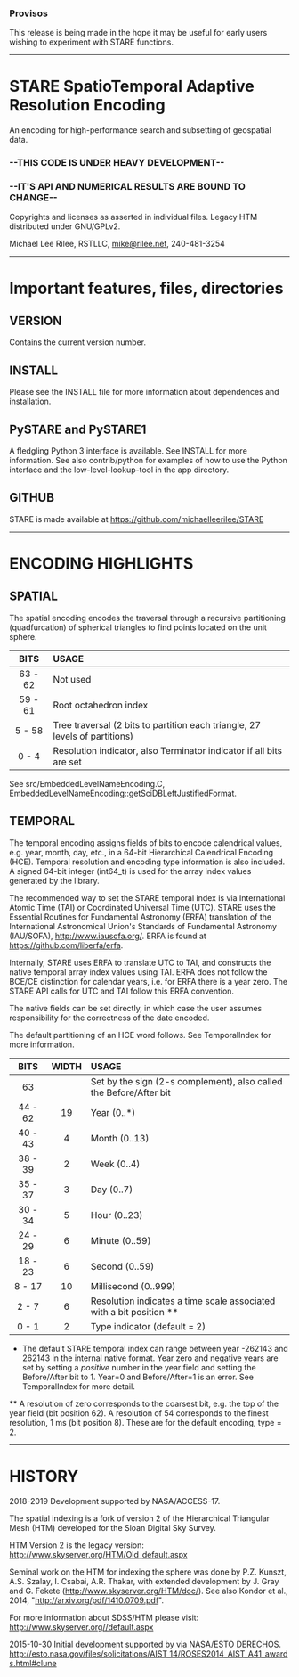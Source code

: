 
### Provisos

This release is being made in the hope it may be useful for early users wishing to experiment with STARE functions.

---
# STARE SpatioTemporal Adaptive Resolution Encoding

An encoding for high-performance search and subsetting of geospatial data.

### --THIS CODE IS UNDER HEAVY DEVELOPMENT--
### --IT'S API AND NUMERICAL RESULTS ARE BOUND TO CHANGE--

Copyrights and licenses as asserted in individual files. Legacy HTM distributed under GNU/GPLv2.

Michael Lee Rilee, RSTLLC, mike@rilee.net, 240-481-3254

---
# Important features, files, directories

## VERSION
  Contains the current version number.

## INSTALL
  Please see the INSTALL file for more information about dependences and installation.
  
## PySTARE and PySTARE1
  A fledgling Python 3 interface is available. See INSTALL for more information.
  See also contrib/python for examples of how to use the Python interface and the low-level-lookup-tool in the app directory.
  
## GITHUB
  STARE is made available at https://github.com/michaelleerilee/STARE

---
# ENCODING HIGHLIGHTS

## SPATIAL

The spatial encoding encodes the traversal through a recursive partitioning
(quadfurcation) of spherical triangles to find points located on the unit sphere. 

| BITS | USAGE                                                                         |
|:----:|:------------------------------------------------------------------------------|
|63 - 62  |Not used									     |
|59 - 61  |Root octahedron index							     |
| 5 - 58  |Tree traversal (2 bits to partition each triangle, 27 levels of partitions)    |
| 0 -  4  |Resolution indicator, also Terminator indicator if all bits are set            |

See src/EmbeddedLevelNameEncoding.C, EmbeddedLevelNameEncoding::getSciDBLeftJustifiedFormat.

## TEMPORAL

The temporal encoding assigns fields of bits to encode calendrical values, e.g. 
year, month, day, etc., in a 64-bit Hierarchical Calendrical Encoding (HCE). Temporal
resolution and encoding type information is also included. A signed 64-bit integer (int64_t)
is used for the array index values generated by the library.

The recommended way to set the STARE temporal index is via 
International Atomic Time (TAI) or Coordinated Universal Time (UTC). STARE
uses the Essential Routines for Fundamental Astronomy (ERFA) translation of
the International Astronomical Union's Standards of Fundamental Astronomy
(IAU/SOFA), http://www.iausofa.org/. ERFA is found at https://github.com/liberfa/erfa.

Internally, STARE uses ERFA to translate UTC to TAI, and constructs the
native temporal array index values using TAI. ERFA does not follow the BCE/CE
distinction for calendar years, i.e. for ERFA there is a year zero. The STARE API calls
for UTC and TAI follow this ERFA convention.

The native fields can be set directly, in which case the user
assumes responsibility for the correctness of the date encoded.

The default partitioning of an HCE word follows. See TemporalIndex for more information.

| BITS |  WIDTH |  USAGE |
|:-----:|:--------:|:--------|
|63      |     | Set by the sign (2-s complement), also called the Before/After bit|
|44 - 62 | 19  | Year (0..*)|
|40 - 43 |  4  | Month (0..13)|
|38 - 39 |  2  | Week (0..4)|
|35 - 37 |  3  | Day (0..7)|
|30 - 34 |  5  | Hour (0..23)|
|24 - 29 |  6  | Minute (0..59)|
|18 - 23 |  6  | Second (0..59)|
| 8 - 17 | 10  | Millisecond (0..999)|
| 2 -  7 |  6  | Resolution indicates a time scale associated with a bit position **|
| 0 -  1 |  2  | Type indicator (default = 2)|
 
 * The default STARE temporal index can range between year -262143 and 262143 in the
   internal native format. Year zero and negative years are set by setting
   a *positive* number in the year field and setting the Before/After bit to 1.
   Year=0 and Before/After=1 is an error. See TemporalIndex for more detail.
   
** A resolution of zero corresponds to the coarsest bit, e.g. the top of the
   year field (bit position 62). A resolution of 54 corresponds to the finest
   resolution, 1 ms (bit position 8). These are for the default encoding,
   type = 2.   

---
# HISTORY

2018-2019 Development supported by NASA/ACCESS-17.

The spatial indexing is a fork of version 2 of the Hierarchical Triangular Mesh (HTM) developed for the Sloan Digital Sky Survey.

HTM Version 2 is the legacy version: http://www.skyserver.org/HTM/Old_default.aspx

Seminal work on the HTM for indexing the sphere was done by P.Z. Kunszt, A.S. Szalay, I. Csabai, A.R. Thakar, with extended development by J. Gray and G. Fekete (http://www.skyserver.org/HTM/doc/).  See also Kondor et al., 2014, "http://arxiv.org/pdf/1410.0709.pdf".

For more information about SDSS/HTM please visit: http://www.skyserver.org//default.aspx

2015-10-30 Initial development supported by via NASA/ESTO DERECHOS. http://esto.nasa.gov/files/solicitations/AIST_14/ROSES2014_AIST_A41_awards.html#clune



